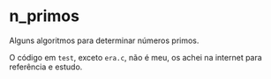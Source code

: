 # n_primos
Alguns algoritmos para determinar números primos.

O código em ``test``, exceto ```era.c```, não é meu, os achei na internet para referência e estudo.
